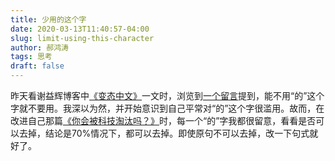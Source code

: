 ```yaml
---
title: 少用的这个字
date: 2020-03-13T11:40:57-04:00
slug: limit-using-this-character
author: 郝鸿涛
tags: 思考
draft: false
---
```


昨天看谢益辉博客中[《变态中文》](https://yihui.org/cn/2019/06/obfuscated-chinese/)一文时，浏览到[一个留言](http://disq.us/p/23f13y0)提到，能不用“的”这个字就不要用。我深以为然，并开始意识到自己平常对“的”这个字很滥用。故而，在改进自己那篇[《你会被科技淘汰吗？》](/cn/2020/03/11/influence-of-technology/)时，每一个“的”字我都很留意，看看是否可以去掉，结论是70%情况下，都可以去掉。即使原句不可以去掉，改一下句式就好了。


